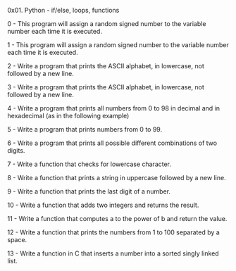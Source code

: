0x01. Python - if/else, loops, functions

0 - This program will assign a random signed number to the variable number each time it is executed.

1 - This program will assign a random signed number to the variable number each time it is executed. 

2 - Write a program that prints the ASCII alphabet, in lowercase, not followed by a new line.

3 - Write a program that prints the ASCII alphabet, in lowercase, not followed by a new line.

4 - Write a program that prints all numbers from 0 to 98 in decimal and in hexadecimal (as in the following example)

5 - Write a program that prints numbers from 0 to 99.

6 - Write a program that prints all possible different combinations of two digits.

7 - Write a function that checks for lowercase character.

8 - Write a function that prints a string in uppercase followed by a new line.

9 - Write a function that prints the last digit of a number.

10 - Write a function that adds two integers and returns the result.

11 - Write a function that computes a to the power of b and return the value.

12 - Write a function that prints the numbers from 1 to 100 separated by a space.

13 - Write a function in C that inserts a number into a sorted singly linked list.
